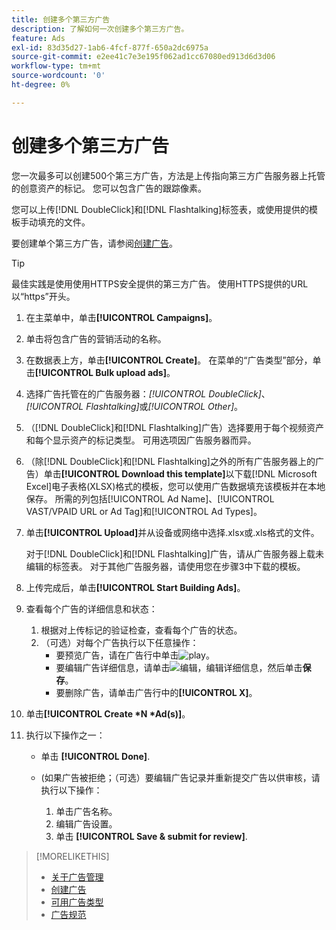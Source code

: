 ```yaml
---
title: 创建多个第三方广告
description: 了解如何一次创建多个第三方广告。
feature: Ads
exl-id: 83d35d27-1ab6-4fcf-877f-650a2dc6975a
source-git-commit: e2ee41c7e3e195f062ad1cc67080ed913d6d3d06
workflow-type: tm+mt
source-wordcount: '0'
ht-degree: 0%

---
```


# 创建多个第三方广告

您一次最多可以创建500个第三方广告，方法是上传指向第三方广告服务器上托管的创意资产的标记。 您可以包含广告的跟踪像素。<!-- The bulksheet template for other ad servers says you can include 200. Which is it: 200 or 500? -->

您可以上传[!DNL DoubleClick]和[!DNL Flashtalking]标签表，或使用提供的模板手动填充的文件。

要创建单个第三方广告，请参阅[创建广告](ad-create.md)。

>[!TIP]
>
> 最佳实践是使用使用HTTPS安全提供的第三方广告。 使用HTTPS提供的URL以“https”开头。

1. 在主菜单中，单击&#x200B;**[!UICONTROL Campaigns]**。

1. 单击将包含广告的营销活动的名称。

1. 在数据表上方，单击&#x200B;**[!UICONTROL Create]**。 在菜单的“广告类型”部分，单击&#x200B;**[!UICONTROL Bulk upload ads]**。

1. 选择广告托管在的广告服务器：*[!UICONTROL DoubleClick]*、*[!UICONTROL Flashtalking]*&#x200B;或&#x200B;*[!UICONTROL Other]*。

1. （[!DNL DoubleClick]和[!DNL Flashtalking]广告）选择要用于每个视频资产和每个显示资产的标记类型。 可用选项因广告服务器而异。

1. （除[!DNL DoubleClick]和[!DNL Flashtalking]之外的所有广告服务器上的广告）单击&#x200B;**[!UICONTROL Download this template]**&#x200B;以下载[!DNL Microsoft Excel]电子表格(XLSX)格式的模板，您可以使用广告数据填充该模板并在本地保存。 所需的列包括[!UICONTROL Ad Name]、[!UICONTROL VAST/VPAID URL or Ad Tag]和[!UICONTROL Ad Types]。

1. 单击&#x200B;**[!UICONTROL Upload]**&#x200B;并从设备或网络中选择.xlsx或.xls格式的文件。

   对于[!DNL DoubleClick]和[!DNL Flashtalking]广告，请从广告服务器上载未编辑的标签表。 对于其他广告服务器，请使用您在步骤3中下载的模板。

1. 上传完成后，单击&#x200B;**[!UICONTROL Start Building Ads]**。

1. 查看每个广告的详细信息和状态：

   1. 根据对上传标记的验证检查，查看每个广告的状态。
   1. （可选）对每个广告执行以下任意操作：
      * 要预览广告，请在广告行中单击![play](/help/dsp/assets/play.png)。
      * 要编辑广告详细信息，请单击![编辑](/help/dsp/assets/edit.png)，编辑详细信息，然后单击&#x200B;**保存**。
      * 要删除广告，请单击广告行中的&#x200B;**[!UICONTROL X]**。

1. 单击&#x200B;**[!UICONTROL Create *N *Ad(s)]**。

1. 执行以下操作之一：

   * 单击 **[!UICONTROL Done]**.

   * (如果广告被拒绝；（可选）要编辑广告记录并重新提交广告以供审核，请执行以下操作：
      1. 单击广告名称。
      1. 编辑广告设置。
      1. 单击 **[!UICONTROL Save & submit for review]**.

>[!MORELIKETHIS]
>
>* [关于广告管理](ad-about.md)
>* [创建广告](ad-create.md)
>* [可用广告类型](ad-types.md)
>* [广告规范](/help/dsp/assets/ad-specs.pdf)

